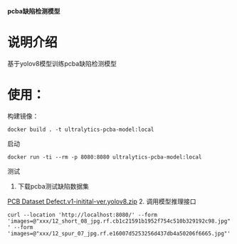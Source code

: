 **pcba缺陷检测模型**

# 说明介绍

基于yolov8模型训练pcba缺陷检测模型


# 使用：

构建镜像：

```
docker build . -t ultralytics-pcba-model:local
```

启动

```
docker run -ti --rm -p 8080:8080 ultralytics-pcba-model:local
```

测试

1. 下载pcba测试缺陷数据集
   
[PCB Dataset Defect.v1-initital-ver.yolov8.zip](https://pcba-test.obs.cn-north-4.myhuaweicloud.com/PCB%20Dataset%20Defect.v1-initital-ver.yolov8.zip)
2. 调用模型推理接口

   `curl --location 'http://localhost:8080/'
--form 'images=@"xxx/12_short_08_jpg.rf.cb1c21591b1952f754c510b329192c98.jpg"'
--form 'images=@"xxx/12_spur_07_jpg.rf.e16007d5253256d437db4a50206f6665.jpg"'`
